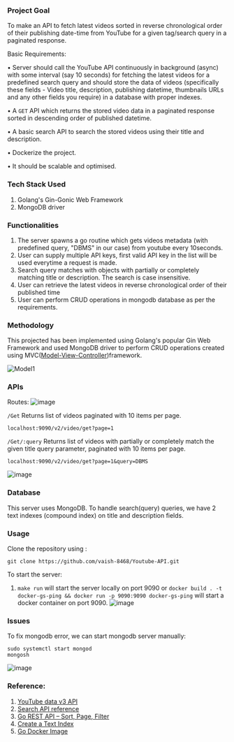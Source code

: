 ### Project Goal
To make an API to fetch latest videos sorted in reverse chronological order of their
publishing date-time from YouTube for a given tag/search query in a paginated
response.

Basic Requirements:

• Server should call the YouTube API continuously in background (async) with
some interval (say 10 seconds) for fetching the latest videos for a predefined
search query and should store the data of videos (specifically these fields -
Video title, description, publishing datetime, thumbnails URLs and any other
fields you require) in a database with proper indexes.

• A `GET` API which returns the stored video data in a paginated response sorted
in descending order of published datetime.

• A basic search API to search the stored videos using their title and description.

• Dockerize the project.

• It should be scalable and optimised.

### Tech Stack Used
1. Golang's Gin-Gonic Web Framework
2. MongoDB driver

### Functionalities
1. The server spawns a go routine which gets videos metadata (with predefined query, "DBMS" in our case) from youtube every 10seconds.
2. User can supply multiple API keys, first valid API key in the list will be used everytime a request is made.
3. Search query matches with objects with partially or completely matching title or description. The search is case insensitive.
4. User can retrieve the latest videos in reverse chronological order of their published time
5. User can perform CRUD operations in mongodb database as per the requirements.


### Methodology
This projected has been implemented using Golang's popular Gin Web Framework and used MongoDB driver to perform CRUD operations created using MVC([Model-View-Controller](https://www.geeksforgeeks.org/mvc-framework-introduction/))framework.

![Model1](https://github.com/vaish-8468/Youtube-API/assets/84587662/3d8a22a3-2fe9-43f1-8ce9-27f6ee95bcef)



### APIs
Routes:
![image](https://github.com/vaish-8468/Youtube-API/assets/84587662/7c06824d-6e02-4216-bb11-3b1267cfbe54)


`/Get` Returns list of videos paginated with 10 items per page.
```
localhost:9090/v2/video/get?page=1
```

`/Get/:query` Returns list of videos with partially or completely match the given title query parameter, paginated with 10 items per page.
```
localhost:9090/v2/video/get?page=1&query=DBMS
```
![image](https://github.com/vaish-8468/Youtube-API/assets/84587662/bb5bbb79-64dc-4023-b685-0c2c45095909)



### Database
This server uses MongoDB. To handle search(query) queries, we have 2 text indexes (compound index) on title and description fields.

### Usage
Clone the repository using :
```
git clone https://github.com/vaish-8468/Youtube-API.git
```
To start the server:
1. `make run` will start the server locally on port 9090
   or
`docker build . -t docker-gs-ping && docker run -p 9090:9090 docker-gs-ping` will start a docker container on port 9090.
![image](https://github.com/vaish-8468/Youtube-API/assets/84587662/58094105-ef0e-4e75-bc34-c3cb059e222b)


### Issues
To fix mongodb error, we can start mongodb server manually:
```
sudo systemctl start mongod
mongosh
```
![image](https://github.com/vaish-8468/Youtube-API/assets/84587662/3814e17e-4dbd-4ffc-b0c5-e15af7a73488)



### Reference:
 1. [YouTube data v3 API](https://developers.google.com/youtube/v3/gettingstarted)
 2. [Search API reference](https://developers.google.com/youtube/v3/docs/search/list)
 3. [Go REST API – Sort, Page, Filter](https://go-cloud-native.com/golang/go-rest-api-sort-page-and-filter)
 4. [Create a Text Index](https://www.mongodb.com/docs/drivers/go/current/fundamentals/crud/read-operations/text/#:~:text=To%20perform%20a%20text%20search,field%20in%20your%20query%20filter)
 5. [Go Docker Image](https://docs.docker.com/language/golang/build-images/)



